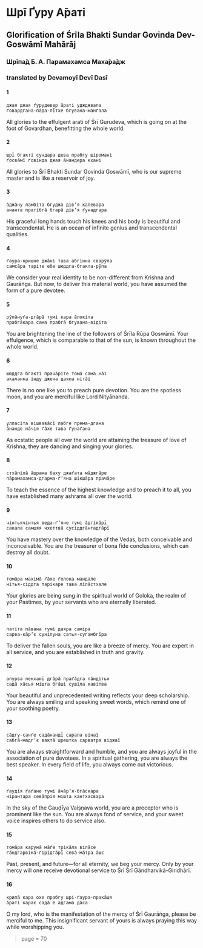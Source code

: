 # Шрī Ґуру А̄раті

## Glorification of Śrīla Bhakti Sundar Govinda Dev-Goswāmī Mahārāj

### Шрīпа̄д Б. А. Парамахамса Маха̄ра̄дж

### translated by Devamoyī Devī Dasī

#### 1

    джая джая ґурудевер а̄раті уджджвала
    ґовардгана-па̄да-пīтхе бгувана-манґала

All glories to the effulgent arati of Śrī Gurudeva, which is going on at the foot of Govardhan, benefitting the whole world.

#### 2

    шрī бгакті сундара дева прабгу шіромані
    ґосва̄мī ґовінда джая а̄нандера кхані

All glories to Śrī Bhakti Sundar Govinda Goswāmī, who is our supreme master and is like a reservoir of joy.

#### 3

    а̄джа̄ну ламбіта бгуджа дівʼя калевара
    ананта пратібга̄ бгара̄ дівʼя ґунадгара

His graceful long hands touch his knees and his body is beautiful and transcendental. He is an ocean of infinite genius and transcendental qualities.

#### 4

    ґаура-кришне джа̄ні тава абгінна сварӯпа
    самса̄ра таріте ебе шюддга-бгакта-рӯпа

We consider your real identity to be non-different from Krishna and Gaurāṅga. But now, to deliver this material world, you have assumed the form of a pure devotee.

#### 5

    рӯпа̄нуґа-дга̄ра̄ тумі кара а̄локіта
    прабга̄кара сама прабга̄ бгувана-відіта

You are brightening the line of the followers of Śrīla Rūpa Goswāmī. Your effulgence, which is comparable to that of the sun, is known throughout the whole world.

#### 6

    шюддга бгакті прача̄ріте тома̄ сама на̄і
    акаланка інду джена даяла ніта̄і

There is no one like you to preach pure devotion. You are the spotless moon, and you are merciful like Lord Nityānanda.

#### 7

    улласіта вішвава̄сī лабге према-дгана
    а̄нанде на̄чія ґа̄хе тава ґунаґана

As ecstatic people all over the world are attaining the treasure of love of Krishna, they are dancing and singing your glories.

#### 8

    стха̄піла̄ а̄шрама баху джаґата ма̄джга̄ре
    па̄рамахамса-дгарма-ґʼяна шікша̄ра прача̄ре

To teach the essence of the highest knowledge and to preach it to all, you have established many ashrams all over the world.

#### 9

    чінтьячінтья веда-ґʼяне тумі а̄дгіка̄рī
    сакала самшяя чхеттва̄ сусіддга̄нтадга̄рī

You have mastery over the knowledge of the Vedas, both conceivable and inconceivable. You are the treasurer of bona fide conclusions, which can destroy all doubt.

#### 10

    тома̄ра махіма̄ ґа̄хе ґолока мандале
    нітья-сіддга парікаре тава лīла̄стхале

Your glories are being sung in the spiritual world of Goloka, the realm of your Pastimes, by your servants who are eternally liberated.

#### 11

    патіта па̄вана тумі даяра самīра
    сарва-ка̄рʼє суніпуна сатья-суґамбгīра

To deliver the fallen souls, you are like a breeze of mercy. You are expert in all service, and you are established in truth and gravity.

#### 12

    апурва лекханī дга̄ра̄ праґа̄дга па̄ндітья
    сада̄ ха̄сья мішта бга̄ші сушіла кавітва

Your beautiful and unprecedented writing reflects your deep scholarship. You are always smiling and speaking sweet words, which remind one of your soothing poetry.

#### 13

    са̄дгу-санґе сада̄нандī сарала вінаї
    сабга̄-мадгʼє вакта̄ шрештха сарватра віджаї

You are always straightforward and humble, and you are always joyful in the association of pure devotees. In a spiritual gathering, you are always the best speaker. In every field of life, you always come out victorious.

#### 14

    ґаудīя ґаґане тумі а̄ча̄рʼя-бга̄скара
    нірантара сева̄прія мішта кантхасвара

In the sky of the Gauḍīya Vaiṣṇava world, you are a preceptor who is prominent like the sun. You are always fond of service, and your sweet voice inspires others to do service also.

#### 15

    тома̄ра каруна̄ ма̄ґе тріка̄ла віла̄се
    ґа̄ндгарвіка̄-ґірідга̄рī сева̄-ма̄тра а̄шє

Past, present, and future—for all eternity, we beg your mercy. Only by your mercy will one receive devotional service to Śrī Śrī Gāndharvikā-Giridhārī.

#### 16

    крипа̄ кара охе прабгу шрі-ґаура-прака̄шя
    а̄раті карає сада̄ е адгама да̄са

O my lord, who is the manifestation of the mercy of Śrī Gaurāṅga, please be merciful to me. This insignificant servant of yours is always praying this way while worshipping you.


> page = 70